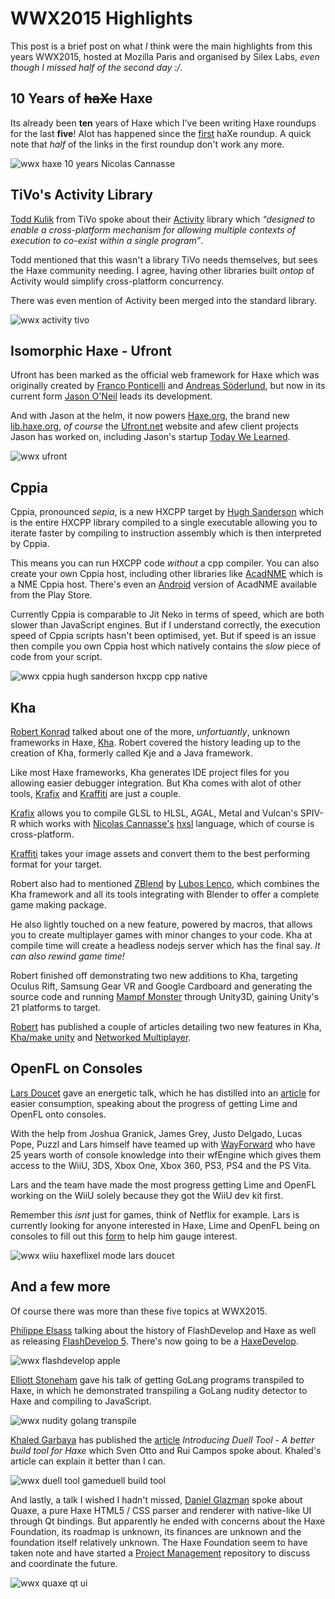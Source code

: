 [_template]: ../templates/roundup.html
[date]: / "2015-05-31 09:15:00"
[modified]: / "2015-06-06 15:15:00"
[published]: / "2015-06-06 15:15:00"
[“”]: a ""

# WWX2015 Highlights

This post is a brief post on what _I_ think were the main highlights from this
years WWX2015, hosted at Mozilla Paris and organised by Silex Labs, _even 
though I missed half of the second day :/_.

## 10 Years of ~~haXe~~ Haxe

Its already been **ten** years of Haxe which I've been writing Haxe roundups for
the last **five**! Alot has happened since the [first][l10] haXe roundup. A quick
note that _half_ of the links in the first roundup don't work any more.

![wwx haxe 10 years Nicolas Cannasse](/img/wwx/2015/10years.jpg "10 Years of Haxe")

## TiVo's Activity Library

[Todd Kulik][tw6] from TiVo spoke about their [Activity][l11] library which _“designed
to enable a cross-platform mechanism for allowing multiple contexts of execution 
to co-exist within a single program”_.

Todd mentioned that this wasn't a library TiVo needs themselves, but sees the Haxe
community needing. I agree, having other libraries built _ontop_ of Activity would
simplify cross-platform concurrency.

There was even mention of Activity been merged into the standard library.

![wwx activity tivo](/img/wwx/2015/activity.jpg "TiVo's Activity HaxeLib")

## Isomorphic Haxe - Ufront

Ufront has been marked as the official web framework for Haxe which was originally
created by [Franco Ponticelli][tw4] and [Andreas Söderlund][g+1], but now in its
current form [Jason O'Neil][tw5] leads its development.

And with Jason at the helm, it now powers [Haxe.org][l7], the brand new [lib.haxe.org][l8],
_of course_ the [Ufront.net][l9] website and afew client projects Jason has worked on, including
Jason's startup [Today We Learned][tw7].

![wwx ufront](/img/wwx/2015/ufront.jpg "Ufront Reborn!")

## Cppia

Cppia, pronounced _sepia_, is a new HXCPP target by [Hugh Sanderson][tw7] which is
the entire HXCPP library compiled to a single executable allowing you to iterate 
faster by compiling to instruction assembly which is then interpreted by Cppia.

This means you can run HXCPP code _without_ a cpp compiler. You can also create your
own Cppia host, including other libraries like [AcadNME][l13] which is a NME Cppia
host. There's even an [Android][l14] version of AcadNME available from the Play Store.

Currently Cppia is comparable to Jit Neko in terms of speed, which are both slower
than JavaScript engines. But if I understand correctly, the execution speed of 
Cppia scripts hasn't been optimised, yet. But if speed is an issue then compile
you own Cppia host which natively contains the _slow_ piece of code from your
script.

![wwx cppia hugh sanderson hxcpp cpp native](/img/wwx/2015/hugh.jpg "Hugh launching Acadnme on Android")

## Kha

[Robert Konrad][tw1] talked about one of the more, _unfortuantly_, unknown frameworks in Haxe,
[Kha][l1]. Robert covered the history leading up to the creation of Kha, formerly
called Kje and a Java framework.

Like most Haxe frameworks, Kha generates IDE project files for you allowing
easier debugger integration. But Kha comes with alot of other tools, [Krafix][l2] 
and [Kraffiti][l4] are just a couple.

[Krafix][l2] allows you to compile GLSL to HLSL, AGAL, Metal and Vulcan's SPIV-R 
which works with [Nicolas Cannasse's][tw2] [hxsl][l3] language, which of course is
cross-platform.

[Kraffiti][l4] takes your image assets and convert them to the best performing
format for your target.

Robert also had to mentioned [ZBlend][l5] by [Lubos Lenco][tw3], which combines
the Kha framework and all its tools integrating with Blender to offer a
complete game making package.

He also lightly touched on a new feature, powered by macros, that allows
you to create multiplayer games with minor changes to your code. Kha
at compile time will create a headless nodejs server which has the final say. _It can
also rewind game time!_

Robert finished off demonstrating two new additions to Kha, targeting Oculus Rift,
Samsung Gear VR and Google Cardboard and generating the source code and 
running [Mampf Monster][l6] through Unity3D, gaining Unity's 21 platforms
to target.

[Robert][tw1] has published a couple of articles detailing two new features in Kha,
[Kha/make unity][l20] and [Networked Multiplayer][l21].

## OpenFL on Consoles

[Lars Doucet][tw8] gave an energetic talk, which he has distilled into an [article][l15]
for easier consumption, speaking about the progress of getting Lime and OpenFL onto consoles.

With the help from Joshua Granick, James Grey, Justo Delgado, Lucas Pope, Puzzl and Lars
himself have teamed up with [WayForward][l16] who have 25 years worth of console 
knowledge into their wfEngine which gives them access to the WiiU, 3DS, Xbox One, Xbox
360, PS3, PS4 and the PS Vita.

Lars and the team have made the most progress getting Lime and OpenFL working on the WiiU
solely because they got the WiiU dev kit first.

Remember this _isnt_ just for games, think of Netflix for example. Lars is currently looking for anyone
interested in Haxe, Lime and OpenFL being on consoles to fill out this [form][l17] to help
him gauge interest.

![wwx wiiu haxeflixel mode lars doucet](/img/wwx/2015/wiiu.jpg "HaxeFlixel's MODE demo running on the WiiU")

## And a few more

Of course there was more than these five topics at WWX2015.

[Philippe Elsass][tw9] talking about the history of FlashDevelop and Haxe as well as
releasing [FlashDevelop 5][l23]. There's now going to be a [HaxeDevelop][l18].

![wwx flashdevelop apple](/img/wwx/2015/flashdevelop1.jpg "“Flash this is your death!”")

[Elliott Stoneham][tw10] gave his talk of getting GoLang programs transpiled to Haxe, in
which he demonstrated transpiling a GoLang nudity detector to Haxe and compiling to JavaScript.

![wwx nudity golang transpile](/img/wwx/2015/golang.jpg "GoLang Nudity Detector")

[Khaled Garbaya][tw11] has published the [article][l19] _Introducing Duell Tool - A better
build tool for Haxe_ which Sven Otto and Rui Campos spoke about. Khaled's article can
explain it better than I can.

![wwx duell tool gameduell build tool](/img/wwx/2015/gameduell.jpg "Rui Campos talking about duelltool")

And lastly, a talk I wished I hadn't missed, [Daniel Glazman][tw12] spoke about Quaxe, a pure Haxe
HTML5 / CSS parser and renderer with native-like UI through Qt bindings. But apparently he ended with
concerns about the Haxe Foundation, its roadmap is unknown, its finances are unknown and the foundation
itself relatively unknown. The Haxe Foundation seem to have taken note and have started a [Project
Management][l22] repository to discuss and coordinate the future.

![wwx quaxe qt ui](/img/wwx/2015/quaxe.jpg "Introducing Quaxe - Haxe + Qt")

[g+1]: https://plus.google.com/u/0/+AndreasSöderlund/about "@AndreasSöderlund"

[tw12]: https://twitter.com/glazou "@glazou"
[tw11]: https://twitter.com/khaled_garbaya "@khaled_garbaya"
[tw10]: https://twitter.com/ElliottStoneham "@ElliottStoneham"
[tw9]: https://twitter.com/elsassph "@elsassph"
[tw8]: https://twitter.com/larsiusprime "@larsiusprime"
[tw7]: https://twitter.com/twlearned "@twlearned"
[tw6]: https://twitter.com/kulick "@kulick"
[tw5]: https://twitter.com/jasonaoneil "@jasonaoneil"
[tw4]: https://twitter.com/fponticelli "@fponticelli"
[tw3]: https://twitter.com/luboslenco "@luboslenco"
[tw2]: https://twitter.com/ncannasse "@ncannasse"
[tw1]: https://twitter.com/robdangerous "@robdangerous"

[l23]: http://www.flashdevelop.org/community/viewtopic.php?f=11&t=12251 "FlashDevelop 5"
[l22]: https://github.com/HaxeFoundation/Project-Management "Haxe Foundation Project Management"
[l21]: http://tech.ktxsoftware.com/wwx-news-part-2-networked-multiplayer/ "Kha Networked Multiplayer"
[l20]: http://tech.ktxsoftware.com/wwx-news-part-1-export-to-unity/ "Kha Exporting to Unity"
[l19]: http://www.khaledgarbaya.net/introducing-duell-tool-a-better-build-tool-for-haxe/ "Introducing Duell Tool"
[l18]: https://github.com/HaxeFoundation/Project-Management/issues/20 "HaxeDevelop"
[l17]: https://twitter.com/larsiusprime/status/606856440343494656 "Haxe Console support interest form"
[l16]: https://wayforward.com/ "WayForward.com"
[l15]: http://www.fortressofdoors.com/openfl-for-home-game-consoles/ "OpenFL for home game consoles"
[l14]: https://play.google.com/store/apps/details?id=com.acadnme.launcher "Acadnme on Google's Play Store"
[l13]: https://github.com/nmehost/acadnme "Acadnme on GitHub"
[l12]: http://lib.haxe.org/p/activity/ "Activity on HaxeLib"
[l11]: https://github.com/TiVo/activity "Activity on GitHub"
[l10]: http://blog.skialbainn.com/post/789304941/haxe-roundup "The First Haxe Roundup"
[l9]: http://ufront.net "The client-server web framework for Haxe"
[l8]: http://lib.haxe.org "HaxeLib - The Haxe Package Manager"
[l7]: http://haxe.org "Haxe - The Cross-Platform ToolKit"
[l6]: https://github.com/KTXSoftware/MampfMonster "MampfMonster on GitHub"
[l5]: http://zblend.org/docs/ "ZBlend | Kha + Blender == ZBlend"
[l4]: https://github.com/KTXSoftware/kraffiti "Kraffiti on GitHub"
[l3]: https://github.com/ncannasse/hxsl "hxsl on GitHub"
[l2]: https://github.com/KTXSoftware/krafix "Krafix on GitHub"
[l1]: http://kha.technology "The Kha Framework"